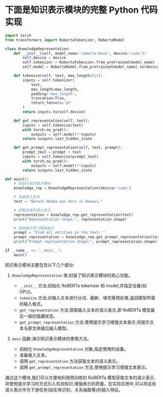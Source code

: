 # 下面是知识表示模块的完整 Python 代码实现

```python
import torch
from transformers import RobertaTokenizer, RobertaModel

class KnowledgeRepresentation:
    def __init__(self, model_name='roberta-base', device='cuda'):
        self.device = device
        self.tokenizer = RobertaTokenizer.from_pretrained(model_name)
        self.model = RobertaModel.from_pretrained(model_name).to(device)

    def tokenize(self, text, max_length=512):
        inputs = self.tokenizer(
            text,
            max_length=max_length,
            padding='max_length',
            truncation=True,
            return_tensors='pt'
        )
        return inputs.to(self.device)

    def get_representation(self, text):
        inputs = self.tokenize(text)
        with torch.no_grad():
            outputs = self.model(**inputs)
        return outputs.last_hidden_state

    def get_prompt_representation(self, text, prompt):
        prompt_text = prompt + text
        inputs = self.tokenize(prompt_text)
        with torch.no_grad():
            outputs = self.model(**inputs)
        return outputs.last_hidden_state

def main():
    # 初始化知识表示模块
    knowledge_rep = KnowledgeRepresentation(device='cuda')

    # 准备输入文本
    text = "Barack Obama was born in Hawaii."

    # 获取文本的语义表示
    representation = knowledge_rep.get_representation(text)
    print("Representation shape:", representation.shape)

    # 使用提示学习增强表示
    prompt = "Find all entities in the text: "
    prompt_representation = knowledge_rep.get_prompt_representation(text, prompt)
    print("Prompt representation shape:", prompt_representation.shape)

if __name__ == '__main__':
    main()
```

知识表示模块主要包含以下几个部分:

1. `KnowledgeRepresentation` 类:封装了知识表示模块的核心功能。

   - `__init__` 方法:初始化 RoBERTa tokenizer 和 model,并指定设备(如 GPU)。
   - `tokenize` 方法:对输入文本进行分词、截断、填充等预处理,返回模型所需的输入格式。
   - `get_representation` 方法:获取输入文本的语义表示,即 RoBERTa 模型最后一层的隐藏状态。
   - `get_prompt_representation` 方法:使用提示学习增强文本表示,将提示文本与原文拼接后输入模型。

2. `main` 函数:演示知识表示模块的使用方法。
   - 初始化 `KnowledgeRepresentation` 对象,指定使用的设备。
   - 准备输入文本。
   - 调用 `get_representation` 方法获取文本的语义表示。
   - 调用 `get_prompt_representation` 方法,使用提示学习增强文本表示。

通过这个模块,我们可以方便地利用预训练的 RoBERTa 模型获取文本的语义表示,并使用提示学习的方式引入先验知识,增强表示的质量。在实际应用中,可以将这些语义表示作为下游任务(如实体识别、关系抽取等)的输入特征。
